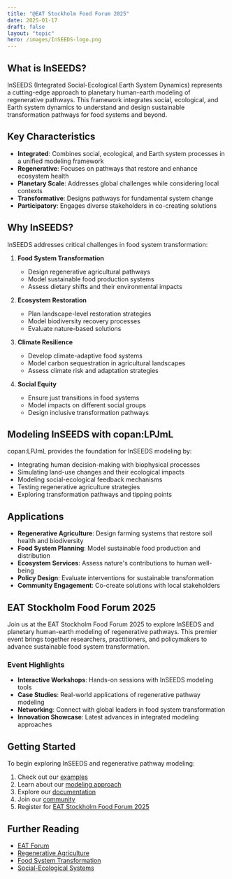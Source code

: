 ```yaml
---
title: "@EAT Stockholm Food Forum 2025"
date: 2025-01-17
draft: false
layout: "topic"
hero: /images/InSEEDS-logo.png
---
```


## What is InSEEDS?

InSEEDS (Integrated Social-Ecological Earth System Dynamics) represents a cutting-edge approach to planetary human-earth modeling of regenerative pathways. This framework integrates social, ecological, and Earth system dynamics to understand and design sustainable transformation pathways for food systems and beyond.

## Key Characteristics

- **Integrated**: Combines social, ecological, and Earth system processes in a unified modeling framework
- **Regenerative**: Focuses on pathways that restore and enhance ecosystem health
- **Planetary Scale**: Addresses global challenges while considering local contexts
- **Transformative**: Designs pathways for fundamental system change
- **Participatory**: Engages diverse stakeholders in co-creating solutions

## Why InSEEDS?

InSEEDS addresses critical challenges in food system transformation:

1. **Food System Transformation**
   - Design regenerative agricultural pathways
   - Model sustainable food production systems
   - Assess dietary shifts and their environmental impacts

2. **Ecosystem Restoration**
   - Plan landscape-level restoration strategies
   - Model biodiversity recovery processes
   - Evaluate nature-based solutions

3. **Climate Resilience**
   - Develop climate-adaptive food systems
   - Model carbon sequestration in agricultural landscapes
   - Assess climate risk and adaptation strategies

4. **Social Equity**
   - Ensure just transitions in food systems
   - Model impacts on different social groups
   - Design inclusive transformation pathways

## Modeling InSEEDS with copan:LPJmL

copan:LPJmL provides the foundation for InSEEDS modeling by:

- Integrating human decision-making with biophysical processes
- Simulating land-use changes and their ecological impacts
- Modeling social-ecological feedback mechanisms
- Testing regenerative agriculture strategies
- Exploring transformation pathways and tipping points

## Applications

- **Regenerative Agriculture**: Design farming systems that restore soil health and biodiversity
- **Food System Planning**: Model sustainable food production and distribution
- **Ecosystem Services**: Assess nature's contributions to human well-being
- **Policy Design**: Evaluate interventions for sustainable transformation
- **Community Engagement**: Co-create solutions with local stakeholders

## EAT Stockholm Food Forum 2025

Join us at the EAT Stockholm Food Forum 2025 to explore InSEEDS and planetary human-earth modeling of regenerative pathways. This premier event brings together researchers, practitioners, and policymakers to advance sustainable food system transformation.

### Event Highlights

- **Interactive Workshops**: Hands-on sessions with InSEEDS modeling tools
- **Case Studies**: Real-world applications of regenerative pathway modeling
- **Networking**: Connect with global leaders in food system transformation
- **Innovation Showcase**: Latest advances in integrated modeling approaches

## Getting Started

To begin exploring InSEEDS and regenerative pathway modeling:

1. Check out our [examples](/topics/examples/)
2. Learn about our [modeling approach](/features/)
3. Explore our [documentation](https://pycopanlpjml.readthedocs.io/)
4. Join our [community](https://github.com/pik-copan/pycopanlpjml)
5. Register for [EAT Stockholm Food Forum 2025](https://eatforum.org/eat-forum-2025/)

## Further Reading

- [EAT Forum](https://eatforum.org/)
- [Regenerative Agriculture](https://regenerationinternational.org/)
- [Food System Transformation](https://www.nature.com/articles/s43016-020-00196-3)
- [Social-Ecological Systems](https://www.resalliance.org/)
